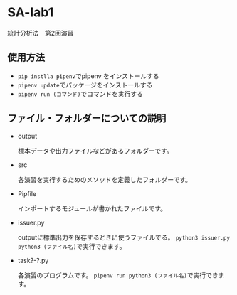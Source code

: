 # SA-lab1

統計分析法　第2回演習

## 使用方法

- `pip instlla pipenv`でpipenv をインストールする
- `pipenv update`でパッケージをインストールする
- `pipenv run (コマンド)`でコマンドを実行する

## ファイル・フォルダーについての説明

- output
  
  標本データや出力ファイルなどがあるフォルダーです。
- src
  
  各演習を実行するためのメソッドを定義したフォルダーです。
- Pipfile
  
  インポートするモジュールが書かれたファイルです。

- issuer.py
  
  outputに標準出力を保存するときに使うファイルでる。
  `python3 issuer.py python3 (ファイル名)`で実行できます。
- task?-?.py
  
  各演習のプログラムです。
  `pipenv run python3 (ファイル名)`で実行できます。
